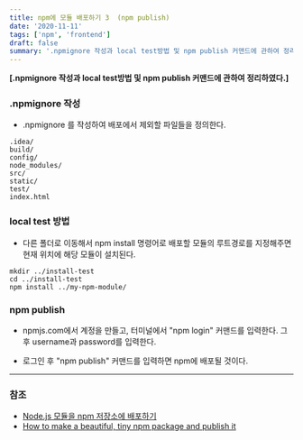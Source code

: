 ```yaml
---
title: npm에 모듈 배포하기 3  (npm publish)
date: '2020-11-11'
tags: ['npm', 'frontend']
draft: false
summary: '.npmignore 작성과 local test방법 및 npm publish 커맨드에 관하여 정리하였다.'
---
```


**[.npmignore 작성과 local test방법 및 npm publish 커맨드에 관하여 정리하였다.]**

### .npmignore 작성

- .npmignore 를 작성하여 배포에서 제외할 파일들을 정의한다.

```
.idea/
build/
config/
node_modules/
src/
static/
test/
index.html
```

### local test 방법

- 다른 폴더로 이동해서 npm install 명령어로 배포할 모듈의 루트경로를 지정해주면 현재 위치에 해당 모듈이 설치된다.

```
mkdir ../install-test
cd ../install-test
npm install ../my-npm-module/
```

### npm publish

- npmjs.com에서 계정을 만들고, 터미널에서 "npm login" 커맨드를 입력한다. 그 후 username과 password를 입력한다.

- 로그인 후 "npm publish" 커맨드를 입력하면 npm에 배포될 것이다.

---

### 참조

- [Node.js 모듈을 npm 저장소에 배포하기](https://blog.outsider.ne.kr/829)
- [How to make a beautiful, tiny npm package and publish it](https://medium.freecodecamp.org/how-to-make-a-beautiful-tiny-npm-package-and-publish-it-2881d4307f78)
